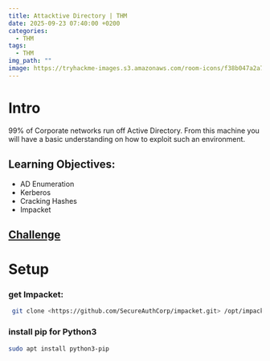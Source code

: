 ```yaml
---
title: Attacktive Directory | THM
date: 2025-09-23 07:40:00 +0200
categories:
  - THM 
tags:
  - THM
img_path: ""
image: https://tryhackme-images.s3.amazonaws.com/room-icons/f38b047a2a7089147766099dffeb8a5d.png
---
```


# Intro

99% of Corporate networks run off Active Directory. From this machine you will have a basic understanding on how to exploit such an environment.

## Learning Objectives:

- AD Enumeration
- Kerberos
- Cracking Hashes
- Impacket
## [Challenge](https://tryhackme.com/room/attacktivedirectory)


#  Setup

###  get Impacket:

```bash
 git clone <https://github.com/SecureAuthCorp/impacket.git> /opt/impacket
```

### install pip for Python3

```bash
sudo apt install python3-pip
```

